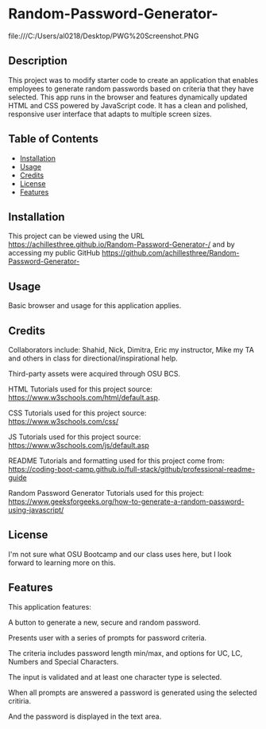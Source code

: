 # Random-Password-Generator-

file:///C:/Users/al0218/Desktop/PWG%20Screenshot.PNG

## Description

This project was to modify starter code to create an application that enables employees to generate random passwords based on criteria that they have selected. This app runs in the browser and features dynamically updated HTML and CSS powered by JavaScript code. It has a clean and polished, responsive user interface that adapts to multiple screen sizes.  

## Table of Contents

- [Installation](#installation)
- [Usage](#usage)
- [Credits](#credits)
- [License](#license)
- [Features](#features)

## Installation

This project can be viewed using the URL https://achillesthree.github.io/Random-Password-Generator-/ and by accessing my public GitHub https://github.com/achillesthree/Random-Password-Generator-

## Usage

Basic browser and usage for this application applies.

## Credits

Collaborators include: Shahid, Nick, Dimitra, Eric my instructor, Mike my TA and others in class for directional/inspirational help.

Third-party assets were acquired through OSU BCS.

HTML Tutorials used for this project source: https://www.w3schools.com/html/default.asp.

CSS Tutorials used for this project source: https://www.w3schools.com/css/

JS Tutorials used for this project source: https://www.w3schools.com/js/default.asp

README Tutorials and formatting used for this project come from: https://coding-boot-camp.github.io/full-stack/github/professional-readme-guide

Random Password Generator Tutorials used for this project: https://www.geeksforgeeks.org/how-to-generate-a-random-password-using-javascript/

## License

I'm not sure what OSU Bootcamp and our class uses here, but I look forward to learning more on this.

## Features

This application features:

A button to generate a new, secure and random password.

Presents user with a series of prompts for password criteria.

The criteria includes password length min/max, and options for UC, LC, Numbers and Special Characters.

The input is validated and at least one character type is selected.

When all prompts are answered a password is generated using the selected critiria.

And the password is displayed in the text area. 
